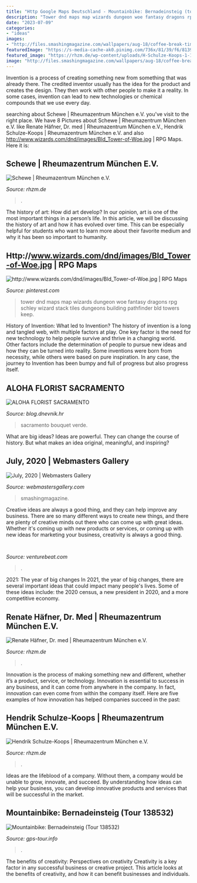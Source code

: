 ```yaml
---
title: "Http Google Maps Deutschland - Mountainbike: Bernadeinsteig (tour 138532)"
description: "Tower dnd maps map wizards dungeon woe fantasy dragons rpg schley wizard stack tiles dungeons building pathfinder bld towers keep"
date: "2023-07-09"
categories:
- "ideas"
images:
- "http://files.smashingmagazine.com/wallpapers/aug-18/coffee-break-time/nocal/aug-18-coffee-break-time-nocal-1366x768.png"
featuredImage: "https://s-media-cache-ak0.pinimg.com/736x/81/39/f6/8139f6d5c78c0f4c7f1c7e542c9e1ac7.jpg"
featured_image: "https://rhzm.de/wp-content/uploads/H-Schulze-Koops-1-1024x819.jpg"
image: "http://files.smashingmagazine.com/wallpapers/aug-18/coffee-break-time/nocal/aug-18-coffee-break-time-nocal-1366x768.png"
---
```



Invention is a process of creating something new from something that was already there. The credited inventor usually has the idea for the product and creates the design. They then work with other people to make it a reality. In some cases, invention can lead to new technologies or chemical compounds that we use every day.

	

		
searching about Schewe | Rheumazentrum München e.V. you've visit to the right place. We have 8 Pictures about Schewe | Rheumazentrum München e.V. like Renate Häfner, Dr. med | Rheumazentrum München e.V., Hendrik Schulze-Koops | Rheumazentrum München e.V. and also http://www.wizards.com/dnd/images/Bld_Tower-of-Woe.jpg | RPG Maps. Here it is:
		
    
## Schewe | Rheumazentrum München E.V.

<img loading=lazy src="https://rhzm.de/wp-content/uploads/Bild_Schewe6.jpg" onerror="this.onerror=null;this.src='https://tse2.mm.bing.net/th?id=OIP.8vbnGVY8FW5NmXHbyprzMgHaLH&amp;pid=15.1';" alt="Schewe | Rheumazentrum München e.V.">

_Source: rhzm.de_

>. 

	

The history of art: How did art develop?
In our opinion, art is one of the most important things in a person’s life. In this article, we will be discussing the history of art and how it has evolved over time. This can be especially helpful for students who want to learn more about their favorite medium and why it has been so important to humanity.

    
## Http://www.wizards.com/dnd/images/Bld_Tower-of-Woe.jpg | RPG Maps

<img loading=lazy src="https://s-media-cache-ak0.pinimg.com/736x/81/39/f6/8139f6d5c78c0f4c7f1c7e542c9e1ac7.jpg" onerror="this.onerror=null;this.src='https://tse2.mm.bing.net/th?id=OIP.-vcKO719SRngwapEbU11ewHaKo&amp;pid=15.1';" alt="http://www.wizards.com/dnd/images/Bld_Tower-of-Woe.jpg | RPG Maps">

_Source: pinterest.com_

>tower dnd maps map wizards dungeon woe fantasy dragons rpg schley wizard stack tiles dungeons building pathfinder bld towers keep. 

	

History of Invention: What led to Invention?
The history of invention is a long and tangled web, with multiple factors at play. One key factor is the need for new technology to help people survive and thrive in a changing world. Other factors include the determination of people to pursue new ideas and how they can be turned into reality. Some inventions were born from necessity, while others were based on pure inspiration. In any case, the journey to Invention has been bumpy and full of progress but also progress itself.

    
## ALOHA FLORIST SACRAMENTO

<img loading=lazy src="http://bit.ly/pAl5SM" onerror="this.onerror=null;this.src='https://tse2.mm.bing.net/th?id=OIP.lycazRfQW6FxEP2T95zNpQHaE8&amp;pid=15.1';" alt="ALOHA FLORIST SACRAMENTO">

_Source: blog.dnevnik.hr_

>sacramento bouquet verde. 

	

What are big ideas?
Ideas are powerful. They can change the course of history. But what makes an idea original, meaningful, and inspiring?

    
## July, 2020 | Webmasters Gallery

<img loading=lazy src="http://files.smashingmagazine.com/wallpapers/aug-18/coffee-break-time/nocal/aug-18-coffee-break-time-nocal-1366x768.png" onerror="this.onerror=null;this.src='https://tse2.mm.bing.net/th?id=OIP.I3WVGZ0nzLzF0dd8fPRjhgHaEK&amp;pid=15.1';" alt="July, 2020 | Webmasters Gallery">

_Source: webmastersgallery.com_

>smashingmagazine. 

	

Creative ideas are always a good thing, and they can help improve any business. There are so many different ways to create new things, and there are plenty of creative minds out there who can come up with great ideas. Whether it's coming up with new products or services, or coming up with new ideas for marketing your business, creativity is always a good thing.

    
## 

<img loading=lazy src="https://venturebeat.com/wp-content/uploads/2019/10/microsoft-surface-event-surface-pro-x-4.jpg?w=800" onerror="this.onerror=null;this.src='https://tse4.mm.bing.net/th?id=OIP.FlC15jujXz0GCk1J3h4yKgHaDf&amp;pid=15.1';" alt="">

_Source: venturebeat.com_

>. 

	

2021: The year of big changes
In 2021, the year of big changes, there are several important ideas that could impact many people's lives. Some of these ideas include: the 2020 census, a new president in 2020, and a more competitive economy.

    
## Renate Häfner, Dr. Med | Rheumazentrum München E.V.

<img loading=lazy src="https://rhzm.de/wp-content/uploads/Portrait-2012-709x1024.jpg" onerror="this.onerror=null;this.src='https://tse1.mm.bing.net/th?id=OIP.OG4lcvH-0M18fgaAHlPOogHaKs&amp;pid=15.1';" alt="Renate Häfner, Dr. med | Rheumazentrum München e.V.">

_Source: rhzm.de_

>. 

	

Innovation is the process of making something new and different, whether it’s a product, service, or technology. Innovation is essential to success in any business, and it can come from anywhere in the company. In fact, innovation can even come from within the company itself. Here are five examples of how innovation has helped companies succeed in the past:

    
## Hendrik Schulze-Koops | Rheumazentrum München E.V.

<img loading=lazy src="https://rhzm.de/wp-content/uploads/H-Schulze-Koops-1-1024x819.jpg" onerror="this.onerror=null;this.src='https://tse3.mm.bing.net/th?id=OIP.fKunrQ5fgbntS3FlkhvSNwHaF7&amp;pid=15.1';" alt="Hendrik Schulze-Koops | Rheumazentrum München e.V.">

_Source: rhzm.de_

>. 

	

Ideas are the lifeblood of a company. Without them, a company would be unable to grow, innovate, and succeed. By understanding how ideas can help your business, you can develop innovative products and services that will be successful in the market.

    
## Mountainbike: Bernadeinsteig (Tour 138532)

<img loading=lazy src="https://www.gps-tour.info/redx/tools/mb_image.php/gid.8/file.y63626340c250e6d1bdd804a18b9310a74dbb99fc95453cdd11e9f162561c6ca05d5736d7afdc562b906512da3e5ff33d3406a40768587124b660f5446236ac66070028636263/14_01bernadein13.jpg" onerror="this.onerror=null;this.src='https://tse4.mm.bing.net/th?id=OIP.4bXQy29-DjdcfyacRdByEQHaEn&amp;pid=15.1';" alt="Mountainbike: Bernadeinsteig (Tour 138532)">

_Source: gps-tour.info_

>. 

	

The benefits of creativity: Perspectives on creativity
Creativity is a key factor in any successful business or creative project. This article looks at the benefits of creativity, and how it can benefit businesses and individuals.

